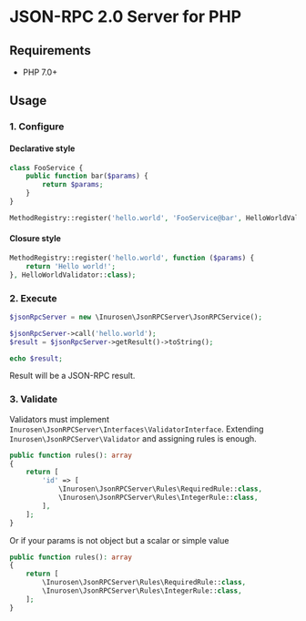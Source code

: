 # JSON-RPC 2.0 Server for PHP
## Requirements
* PHP 7.0+

## Usage
### 1. Configure
#### Declarative style
```php
class FooService {
    public function bar($params) {
        return $params;
    }
}

MethodRegistry::register('hello.world', 'FooService@bar', HelloWorldValidator::class);

```

#### Closure style
```php
MethodRegistry::register('hello.world', function ($params) {
    return 'Hello world!';
}, HelloWorldValidator::class);

```

### 2. Execute
```php
$jsonRpcServer = new \Inurosen\JsonRPCServer\JsonRPCService();

$jsonRpcServer->call('hello.world');
$result = $jsonRpcServer->getResult()->toString();

echo $result;
```
Result will be a JSON-RPC result.

### 3. Validate
Validators must implement `Inurosen\JsonRPCServer\Interfaces\ValidatorInterface`.
Extending `Inurosen\JsonRPCServer\Validator` and assigning rules is enough.
```php
public function rules(): array
{
    return [
        'id' => [
            \Inurosen\JsonRPCServer\Rules\RequiredRule::class,
            \Inurosen\JsonRPCServer\Rules\IntegerRule::class,
        ],
    ];
}
```
Or if your params is not object but a scalar or simple value
```php
public function rules(): array
{
    return [
        \Inurosen\JsonRPCServer\Rules\RequiredRule::class,
        \Inurosen\JsonRPCServer\Rules\IntegerRule::class,
    ];
}
```

